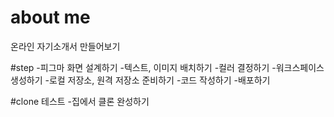 # about me 
온라인 자기소개서 만들어보기

#step
-피그마 화면 설계하기
-텍스트, 이미지 배치하기
-컬러 결정하기
-워크스페이스 생성하기
-로컬 저장소, 원격 저장소 준비하기
-코드 작성하기
-배포하기

#clone 테스트
-집에서 클론 완성하기